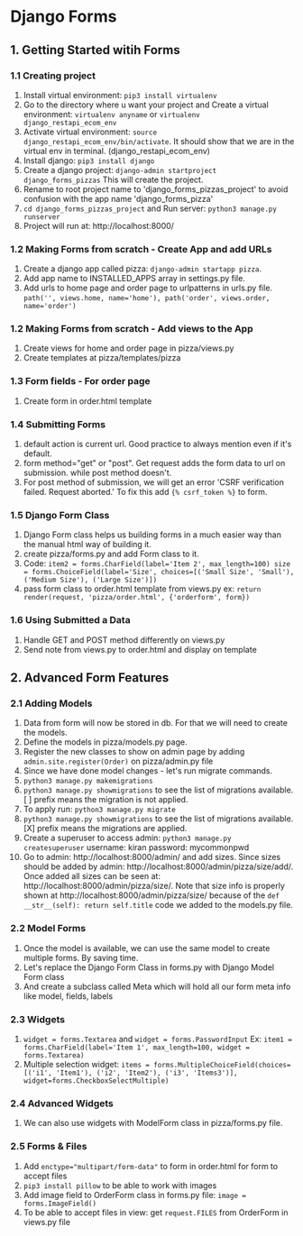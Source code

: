 # Django Forms

## 1. Getting Started witih Forms
### 1.1 Creating project
1. Install virtual environment: `pip3 install virtualenv`
2. Go to the directory where u want your project and Create a virtual environment: `virtualenv anyname` or `virtualenv django_restapi_ecom_env`
3. Activate virtual environment: `source django_restapi_ecom_env/bin/activate`. It should show that we are in the virtual env in terminal. (django_restapi_ecom_env)
4. Install django: `pip3 install django`
5. Create a django project: `django-admin startproject django_forms_pizzas` This will create the project.
6. Rename to root project name to 'django_forms_pizzas_project' to avoid confusion with the app name 'django_forms_pizza'
7. `cd django_forms_pizzas_project` and Run server: `python3 manage.py runserver`
8. Project will run at: http://localhost:8000/

### 1.2 Making Forms from scratch - Create App and add URLs
1. Create a django app called pizza: `django-admin startapp pizza`.
2. Add app name to INSTALLED_APPS array in settings.py file.
3. Add urls to home page and order page to urlpatterns in urls.py file. `path('', views.home, name='home'), path('order', views.order, name='order')`

### 1.2 Making Forms from scratch - Add views to the App
1. Create views for home and order page in pizza/views.py
2. Create templates at pizza/templates/pizza

### 1.3 Form fields - For order page
1. Create form in order.html template

### 1.4 Submitting Forms
1. default action is current url. Good practice to always mention even if it's default.
2. form method="get" or "post". Get request adds the form data to url on submission. while post method doesn't.
3. For post method of submission, we will get an error 'CSRF verification failed. Request aborted.' To fix this add `{% csrf_token %}` to form.

### 1.5 Django Form Class
1. Django Form class helps us building forms in a much easier way than the manual html way of building it.
2. create pizza/forms.py and add Form class to it.
3. Code: `item2 = forms.CharField(label='Item 2', max_length=100) size = forms.ChoiceField(label='Size', choices=[('Small Size', 'Small'), ('Medium Size'), ('Large Size')])`
4. pass form class to order.html template from views.py ex: `return render(request, 'pizza/order.html', {'orderform', form})`

### 1.6 Using Submitted a Data
1. Handle GET and POST method differently on views.py
2. Send note from views.py to order.html and display on template

## 2. Advanced Form Features
### 2.1 Adding Models
1. Data from form will now be stored in db. For that we will need to create the models.
2. Define the models in pizza/models.py page.
3. Register the new classes to show on admin page by adding `admin.site.register(Order)` on pizza/admin.py file
4. Since we have done model changes - let's run migrate commands.
5. `python3 manage.py makemigrations`
6. `python3 manage.py showmigrations` to see the list of migrations available. [ ] prefix means the migration is not applied.
7. To apply run: `python3 manage.py migrate`
8. `python3 manage.py showmigrations` to see the list of migrations available. [X] prefix means the migrations are applied.
9. Create a superuser to access admin: `python3 manage.py createsuperuser` username: kiran password: mycommonpwd
10. Go to admin: http://localhost:8000/admin/ and add sizes. Since sizes should be added by admin: http://localhost:8000/admin/pizza/size/add/. Once added all sizes can be seen at: http://localhost:8000/admin/pizza/size/. Note that size info is properly shown at http://localhost:8000/admin/pizza/size/ because of the `def __str__(self): return self.title` code we added to the models.py file.

### 2.2 Model Forms
1. Once the model is available, we can use the same model to create multiple forms. By saving time.
2. Let's replace the Django Form Class in forms.py with Django Model Form class
3. And create a subclass called Meta which will hold all our form meta info like model, fields, labels

### 2.3 Widgets
1. `widget = forms.Textarea` and `widget = forms.PasswordInput` Ex: `item1 = forms.CharField(label='Item 1', max_length=100, widget = forms.Textarea)`
2. Multiple selection widget: `items = forms.MultipleChoiceField(choices=[('i1', 'Item1'), ('i2', 'Item2'), ('i3', 'Items3')], widget=forms.CheckboxSelectMultiple)`

### 2.4 Advanced Widgets
1. We can also use widgets with ModelForm class in pizza/forms.py file.

### 2.5 Forms & Files
1. Add `enctype="multipart/form-data"` to form in order.html for form to accept files
2. `pip3 install pillow` to be able to work with images
3. Add image field to OrderForm class in forms.py file: `image = forms.ImageField()`
4. To be able to accept files in view: get `request.FILES` from OrderForm in views.py file